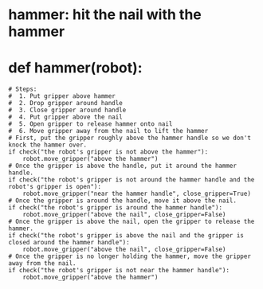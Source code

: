 # hammer: hit the nail with the hammer
# def hammer(robot):
    # Steps:
    #  1. Put gripper above hammer
    #  2. Drop gripper around handle
    #  3. Close gripper around handle
    #  4. Put gripper above the nail
    #  5. Open gripper to release hammer onto nail
    #  6. Move gripper away from the nail to lift the hammer
    # First, put the gripper roughly above the hammer handle so we don't knock the hammer over.
    if check("the robot's gripper is not above the hammer"):
        robot.move_gripper("above the hammer")
    # Once the gripper is above the handle, put it around the hammer handle.
    if check("the robot's gripper is not around the hammer handle and the robot's gripper is open"):
        robot.move_gripper("near the hammer handle", close_gripper=True)
    # Once the gripper is around the handle, move it above the nail.
    if check("the robot's gripper is around the hammer handle"):
        robot.move_gripper("above the nail", close_gripper=False)
    # Once the gripper is above the nail, open the gripper to release the hammer.
    if check("the robot's gripper is above the nail and the gripper is closed around the hammer handle"):
        robot.move_gripper("above the nail", close_gripper=False)
    # Once the gripper is no longer holding the hammer, move the gripper away from the nail.
    if check("the robot's gripper is not near the hammer handle"):
        robot.move_gripper("above the hammer")